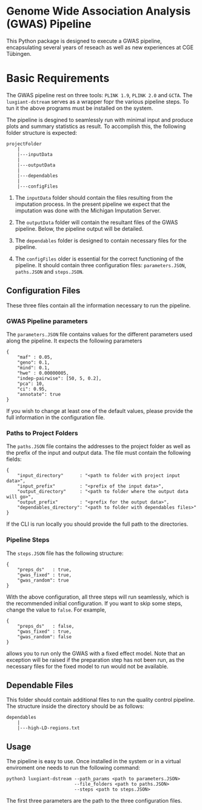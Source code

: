 # Genome Wide Association Analysis (GWAS) Pipeline

This Python package is designed to execute a GWAS pipeline, encapsulating several years of reseach as well as new experiences at CGE Tübingen.

# Basic Requirements

The GWAS pipeline rest on three tools: `PLINK 1.9`, `PLINK 2.0` and `GCTA`. The `luxgiant-dstream` serves as a wrapper fopr the various pipeline steps. To tun it the above programs must be installed on the system.

The pipeline is desgined to seamlessly run with minimal input and produce plots and summary statistics as result. To accomplish this, the following folder structure is expected:

```
projectFolder
    |
    |---inputData
    |
    |---outputData
    |
    |---dependables
    |
    |---configFiles
```

1. The `inputData` folder should contain the files resulting from the imputation process. In the present pipeline we expect that the imputation was done with the Michigan Imputation Server.

2. The `outputData` folder will contain the resultant files of the GWAS pipeline. Below, the pipeline output will be detailed.

3. The `dependables` folder is designed to contain necessary files for the pipeline.

4. The `configFiles` older is essential for the correct functioning of the pipeline. It should contain three configuration files: `parameters.JSON`, `paths.JSON` and `steps.JSON`.

## Configuration Files

These three files contain all the information necessary to run the pipeline.

### GWAS Pipeline parameters

The `parameters.JSON` file contains values for the different parameters used along the pipeline. It expects the following parameters 

```
{
    "maf" : 0.05,
    "geno": 0.1,
    "mind": 0.1,
    "hwe" : 0.00000005,
    "indep-pairwise": [50, 5, 0.2],
    "pca": 10,
    "ci": 0.95,
    "annotate": true
}
```

If you wish to change at least one of the default values, please provide the full information in the configuration file.

### Paths to Project Folders

The `paths.JSON` file contains the addresses to the project folder as well as the prefix of the input and output data. The file must contain the following fields:

```
{
    "input_directory"      : "<path to folder with project input data>",
    "input_prefix"         : "<prefix of the input data>",
    "output_directory"     : "<path to folder where the output data will go>",
    "output_prefix"        : "<prefix for the output data>",
    "dependables_directory": "<path to folder with dependables files>"
}
```

If the CLI is run locally you should provide the full path to the directories.

### Pipeline Steps

The `steps.JSON` file has the following structure:

```
{
    "preps_ds"   : true,
    "gwas_fixed" : true,
    "gwas_random": true
}
```

With the above configuration, all three steps will run seamlessly, which is the recommended initial configuration. If you want to skip some steps, change the value to `false`. For example,

```
{
    "preps_ds"   : false,
    "gwas_fixed" : true,
    "gwas_random": false
}
```

allows you to run only the GWAS with a fixed effect model. Note that an exception will be raised if the preparation step has not been run, as the necessary files for the fixed model to run would not be available.

## Dependable Files

This folder should contain additional files to run the quality control pipeline. The structure inside the directory should be as follows:

```
dependables
    |
    |---high-LD-regions.txt
```

## Usage

The pipeline is easy to use. Once installed in the system or in a virtual enviroment one needs to run the following command:

```
python3 luxgiant-dstream --path_params <path to parameters.JSON> 
                         --file_folders <path to paths.JSON> 
                         --steps <path to steps.JSON>
```

The first three parameters are the path to the three configuration files.
